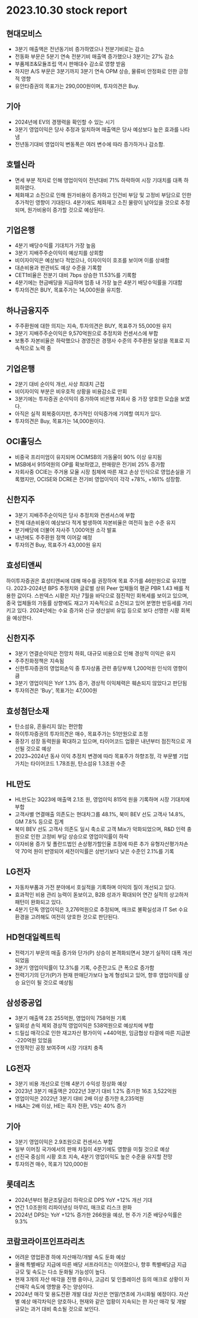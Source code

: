 # 2023.10.30 stock report
## 현대모비스
- 3분기 매출액은 전년동기비 증가하였으나 전분기비로는 감소
- 전동화 부문은 5분기 연속 전분기비 매출액 증가했으나 3분기는 27% 감소
- 부품제조&모듈조립 역시 판매대수 감소로 영향 받음
- 하지만 A/S 부문은 3분기까지 3분기 연속 OPM 상승, 물류비 안정화로 인한 긍정적 영향
- 유안타증권의 목표가는 290,000원이며, 투자의견은 Buy.
## 기아
- 2024년에 EV의 경쟁력을 확인할 수 있는 시기
- 3분기 영업이익은 당사 추정과 일치하며 매출액은 당사 예상보다 높은 효과를 나타냄
- 전년동기대비 영업이익 변동폭은 여러 변수에 따라 증가하거나 감소함.
## 호텔신라
- 면세 부분 적자로 인해 영업이익이 전년대비 71% 하락하여 시장 기대치를 대폭 하회하였다.
- 체화재고 소진으로 인해 원가비용이 증가하고 인건비 부담 및 고정비 부담으로 인한 추가적인 영향이 기대된다. 4분기에도 체화재고 소진 물량이 남아있을 것으로 추정되며, 원가비용이 증가할 것으로 예상된다.
## 기업은행
- 4분기 배당수익률 기대치가 가장 높음
- 3분기 지배주주순이익이 예상치를 상회함
- 비이자이익은 예상보다 적었으나, 이자이익이 호조를 보이며 이를 상쇄함
- 대손비용과 판관비도 예상 수준을 기록함
- CET1비율은 전분기 대비 7bps 상승한 11.53%를 기록함
- 4분기에는 현금배당을 지급하며 업종 내 가장 높은 4분기 배당수익률을 기대함
- 투자의견은 BUY, 목표주가는 14,000원을 유지함.
## 하나금융지주
- 주주환원에 대한 의지는 지속, 투자의견은 BUY, 목표주가 55,000원 유지
- 3분기 지배주주순이익은 9,570억원으로 추정치와 컨센서스에 부합
- 보통주 자본비율은 하락했으나 경영진은 경쟁사 수준의 주주환원 달성을 목표로 지속적으로 노력 중
## 기업은행 
- 2분기 대비 순이익 개선, 사상 최대치 근접 
- 비이자이익 부분은 비우호적 상황을 비용감소로 만회 
- 3분기에는 투자증권 순이익이 증가하여 비은행 자회사 중 가장 양호한 모습을 보였다. 
- 아직은 실적 회복중이지만, 추가적인 이익증가에 기여할 여지가 있다. 
- 투자의견은 Buy, 목표가는 14,000원이다.
## OCI홀딩스
- 비중국 프리미엄이 유지되며 OCIMSB의 가동율이 90% 이상 유지됨
- MSB에서 915억원의 OP를 확보하였고, 판매량은 전기비 25% 증가함
- 자회사중 OCIE는 주거용 모율 시장 침체에 따른 재고 손상 인식으로 영업손실을 기록했지만, OCISE와 DCRE은 전기비 영업이익이 각각 +78%, +161% 성장함.
## 신한지주
- 3분기 지배주주순이익은 당사 추정치와 컨센서스에 부합
- 전체 대손비용이 예상보다 적게 발생하여 자본비율은 여전히 높은 수준 유지
- 분기배당에 더불어 자사주 1,000억원 소각 발표
- 내년에도 주주환원 정책 이어갈 예정
- 투자의견 Buy, 목표주가 43,000원 유지
## 효성티앤씨
하이투자증권은 효성티앤씨에 대해 매수를 권장하며 목표 주가를 46만원으로 유지했다. 2023-2024년 BPS 추정치와 글로벌 상위 Peer 업체들의 평균 PBR 1.43 배를 적용한 값이다. 스판덱스 시황은 지난 7월을 바닥으로 점진적인 회복세를 보이고 있으며, 중국 업체들의 가동률 상향에도 재고가 지속적으로 소진되고 있어 분명한 반등세를 가리키고 있다. 2024년에는 수요 증가와 신규 생산설비 유입 등으로 보다 선명한 시황 회복을 예상한다.
## 신한지주
- 3분기 연결순이익은 전망치 하회, 대규모 비용으로 인해 경상적 이익은 유지
- 주주친화정책은 지속됨
- 신한투자증권의 영업외손익 중 투자상품 관련 충당부채 1,200억원 인식의 영향이 큼
- 3분기 영업이익은 YoY 1.3% 증가, 경상적 이익체력은 훼손되지 않았다고 판단됨
- 투자의견은 'Buy', 목표가는 47,000원
## 효성첨단소재
- 탄소섬유, 흔들리지 않는 편안함
- 하이투자증권의 투자의견은 매수, 목표주가는 51만원으로 조정
- 중장기 성장 동력원을 확대하고 있으며, 타이어코드 업황은 내년부터 점진적으로 개선될 것으로 예상
- 2023~2024년 동사 이익 추정치 변경에 따라 목표주가 하향조정, 각 부문별 기업가치는 타이어코드 1.78조원, 탄소섬유 1.3조원 수준
## HL만도
- HL만도는 3Q23에 매출액 2.1조 원, 영업이익 815억 원을 기록하며 시장 기대치에 부합
- 고객사별 연결매출 의존도는 현대차그룹 48.1%, 북미 BEV 선도 고객사 14.8%, GM 7.8% 등으로 집계
- 북미 BEV 선도 고객사 의존도 일시 축소로 고객 Mix가 악화되었으며, R&D 인력 충원으로 인한 고정비 부담 상승으로 영업이익률이 하락
- 이자비용 증가 및 폴란드법인 손상평가할인율 조정에 따른 추가 유형자산평가차손 약 70억 원이 반영되어 세전이익률은 상반기보다 낮은 수준인 2.1%를 기록
## LG전자
- 자동차부품과 가전 분야에서 호실적을 기록하며 이익의 질이 개선되고 있다.
- 효과적인 비용 관리 능력이 돋보이고, B2B 성과가 확대되어 연간 실적의 상고하저 패턴이 완화되고 있다.
- 4분기 단독 영업이익은 3,276억원으로 추정되며, 매크로 불확실성과 IT Set 수요 환경을 고려해도 여전히 양호한 것으로 판단된다.
## HD현대일렉트릭
- 전력기기 부문의 매출 증가와 단가(P) 상승이 본격화되면서 3분기 실적이 대폭 개선되었음
- 3분기 영업이익률이 12.3%를 기록, 수준잔고도 큰 폭으로 증가함
- 전력기기의 단가(P)가 현재 판매단가보다 높게 형성되고 있어, 향후 영업이익률 상승 요인이 될 것으로 예상됨
## 삼성중공업
- 3분기 매출액 2조 255억원, 영업이익 758억원 기록
- 일회성 손익 제외 경상적 영업이익은 538억원으로 예상치에 부합
- 드릴십 매각으로 인한 재고자산 평가이익 +440억원, 임금협상 타결에 따른 지급분 -220억원 있었음
- 안정적인 공정 보여주며 시장 기대치 충족
## LG전자
- 3분기 비용 개선으로 인해 4분기 수익성 정상화 예상
- 2023년 3분기 매출액은 2022년 3분기 대비 1.2% 증가한 16조 3,522억원
- 영업이익은 2022년 3분기 대비 2배 이상 증가한 8,235억원
- H&A는 2배 이상, HE는 흑자 전환, VS는 40% 증가
## 기아
- 3분기 영업이익은 2.9조원으로 컨센서스 부합
- 일부 이머징 국가에서의 판매 차질이 4분기에도 영향을 미칠 것으로 예상
- 선진국 중심의 시황 호조 지속, 4분기 영업이익도 높은 수준을 유지할 전망
- 투자의견 매수, 목표가 120,000원
## 롯데리츠
- 2024년부터 평균조달금리 하락으로 DPS YoY +12% 개선 기대
- 연간 1.0조원의 리파이낸싱 마무리, 매크로 리스크 완화
- 2024년 DPS는 YoY +12% 증가한 266원을 예상, 현 주가 기준 배당수익률은 9.3%
## 코람코라이프인프라리츠
- 어려운 영업환경 하에 자산매각/개발 속도 둔화 예상
- 올해 특별배당 지급에 따른 배당 서프라이즈는 이어졌으나, 향후 특별배당금 지급 규모 및 속도는 다소 둔화될 가능성이 높다.
- 현재 3개의 자산 매각을 진행 중이나, 고금리 및 인플레이션 등의 매크로 상황이 자산매각 속도에 영향을 주는 양상이다.
- 2024년 매각 및 용도전환 개발 대상 자산은 연말/연초에 가시화될 예정이다. 자산별 예상 매각차익은 양호하나, 현재와 같은 업황이 지속되는 한 자산 매각 및 개발 규모는 과거 대비 축소될 것으로 보인다.